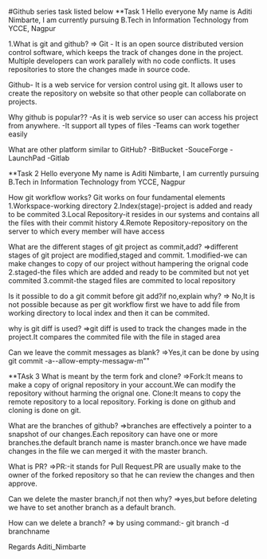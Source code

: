 #Github series task listed below
**Task 1
Hello everyone 
My name is Aditi Nimbarte, I am currently pursuing B.Tech in Information Technology from YCCE, Nagpur

1.What is git and github? 
=> Git - It is an open source distributed version control software, which keeps the track of changes done in the project. Multiple developers can work parallely with no code conflicts. It uses repositories to store the changes made in source code. 

Github- It is a web service for version control using git. It allows user to create the repository on website so that other people can collaborate on projects. 

Why github is popular?? 
-As it is web service so user can access his project from anywhere. 
-It support all types of files
-Teams can work together easily

What are other platform similar to GitHub? 
-BitBucket
-SouceForge
-LaunchPad
-Gitlab

**Task 2
Hello everyone 
My name is Aditi Nimbarte, I am currently pursuing B.Tech in Information Technology from YCCE, Nagpur

How git workflow works?
Git works on four fundamental elements 
1.Workspace-working directory
2.Index(stage)-project is added and ready to be commited
3.Local Repository-it resides in our systems and contains all the files with their commit history
4.Remote Repository-repository on the server to which every member will have access

What are the different stages of git project as commit,add?
=>different stages of git project are modified,staged and commit.
1.modified-we can make changes to copy of our project without hampering the orignal code
2.staged-the files which are added and ready to be commited but not yet commited 
3.commit-the staged files are commited to local repository

Is it possible to do a git commit before git add?if no,explain why?
=> No,It is not possible because as per git workflow first we have to add file from working directory to local index and then it can be commited. 

why is git diff is used?
=>git diff is used to track the changes made in the project.It compares the commited file with the file in staged area

Can we leave the commit messages as blank?
=>Yes,it can be done by using  git commit -a--allow-empty-messagw-m""


**TAsk 3
What is meant by the term fork and clone?
=>Fork:It means to make a copy of orignal repository in your account.We can modify the repository without harming the orignal one.
Clone:It means to copy the remote repository to a local repository.
Forking is done on github and cloning is done on git.

What are the branches of github?
=>branches are effectively a pointer to a snapshot of our changes.Each repository can have one or more branches.the default branch name is master branch.once we have made changes in the file we can merged it with the master branch.

What is PR?
=>PR:-it stands for Pull Request.PR are usually make to the owner of the forked repository so that he can  review the changes and then  approve.

Can we delete the master branch,if not then why?
=>yes,but before deleting we have to set another branch as a default branch.

How can we delete a branch?
=> by using command:- git branch -d branchname

Regards
Aditi_Nimbarte
